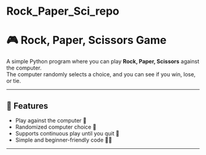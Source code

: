 # Rock_Paper_Sci_repo
# 🎮 Rock, Paper, Scissors Game

A simple Python program where you can play **Rock, Paper, Scissors** against the computer.  
The computer randomly selects a choice, and you can see if you win, lose, or tie.

---

## 🚀 Features
- Play against the computer 🤖
- Randomized computer choice 🎲
- Supports continuous play until you quit 🔁
- Simple and beginner-friendly code 👩‍💻

---


